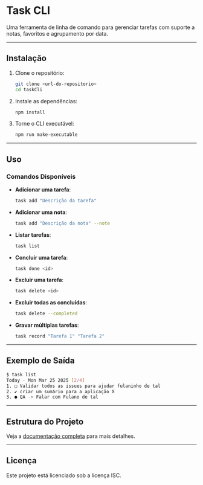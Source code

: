 # Task CLI

Uma ferramenta de linha de comando para gerenciar tarefas com suporte a notas, favoritos e agrupamento por data.

---

## Instalação

1. Clone o repositório:
   ```bash
   git clone <url-do-repositorio>
   cd taskCli
   ```

2. Instale as dependências:
   ```bash
   npm install
   ```

3. Torne o CLI executável:
   ```bash
   npm run make-executable
   ```

---

## Uso

### Comandos Disponíveis

- **Adicionar uma tarefa**:
  ```bash
  task add "Descrição da tarefa"
  ```

- **Adicionar uma nota**:
  ```bash
  task add "Descrição da nota" --note
  ```

- **Listar tarefas**:
  ```bash
  task list
  ```

- **Concluir uma tarefa**:
  ```bash
  task done <id>
  ```

- **Excluir uma tarefa**:
  ```bash
  task delete <id>
  ```

- **Excluir todas as concluídas**:
  ```bash
  task delete --completed
  ```

- **Gravar múltiplas tarefas**:
  ```bash
  task record "Tarefa 1" "Tarefa 2"
  ```

---

## Exemplo de Saída

```bash
$ task list
Today - Mon Mar 25 2025 [2/4]
1. ▢ Validar todos as issues para ajudar fulaninho de tal
2. ✔ criar um sumário para a aplicação X
3. ● QA -> Falar com Fulano de tal
```

---

## Estrutura do Projeto

Veja a [documentação completa](./docs/Documentation.md) para mais detalhes.

---

## Licença
Este projeto está licenciado sob a licença ISC.
